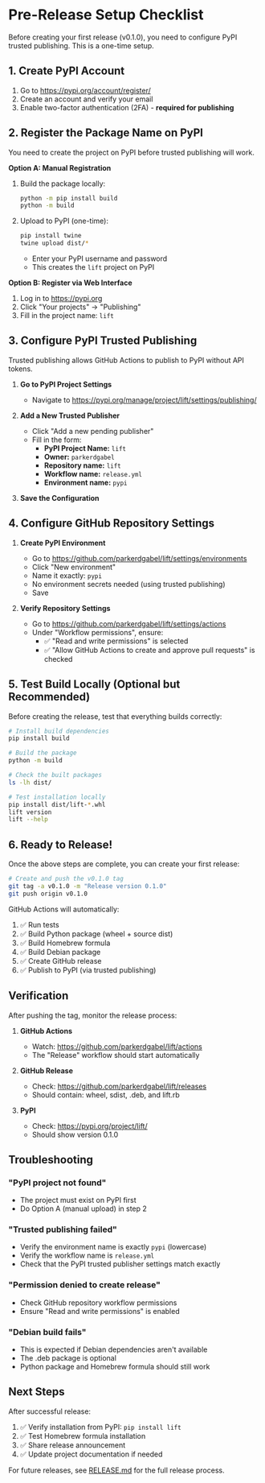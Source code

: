 # Pre-Release Setup Checklist

Before creating your first release (v0.1.0), you need to configure PyPI trusted publishing. This is a one-time setup.

## 1. Create PyPI Account

1. Go to https://pypi.org/account/register/
2. Create an account and verify your email
3. Enable two-factor authentication (2FA) - **required for publishing**

## 2. Register the Package Name on PyPI

You need to create the project on PyPI before trusted publishing will work.

**Option A: Manual Registration**
1. Build the package locally:
   ```bash
   python -m pip install build
   python -m build
   ```

2. Upload to PyPI (one-time):
   ```bash
   pip install twine
   twine upload dist/*
   ```
   - Enter your PyPI username and password
   - This creates the `lift` project on PyPI

**Option B: Register via Web Interface**
1. Log in to https://pypi.org
2. Click "Your projects" → "Publishing"
3. Fill in the project name: `lift`

## 3. Configure PyPI Trusted Publishing

Trusted publishing allows GitHub Actions to publish to PyPI without API tokens.

1. **Go to PyPI Project Settings**
   - Navigate to https://pypi.org/manage/project/lift/settings/publishing/

2. **Add a New Trusted Publisher**
   - Click "Add a new pending publisher"
   - Fill in the form:
     - **PyPI Project Name:** `lift`
     - **Owner:** `parkerdgabel`
     - **Repository name:** `lift`
     - **Workflow name:** `release.yml`
     - **Environment name:** `pypi`

3. **Save the Configuration**

## 4. Configure GitHub Repository Settings

1. **Create PyPI Environment**
   - Go to https://github.com/parkerdgabel/lift/settings/environments
   - Click "New environment"
   - Name it exactly: `pypi`
   - No environment secrets needed (using trusted publishing)
   - Save

2. **Verify Repository Settings**
   - Go to https://github.com/parkerdgabel/lift/settings/actions
   - Under "Workflow permissions", ensure:
     - ✅ "Read and write permissions" is selected
     - ✅ "Allow GitHub Actions to create and approve pull requests" is checked

## 5. Test Build Locally (Optional but Recommended)

Before creating the release, test that everything builds correctly:

```bash
# Install build dependencies
pip install build

# Build the package
python -m build

# Check the built packages
ls -lh dist/

# Test installation locally
pip install dist/lift-*.whl
lift version
lift --help
```

## 6. Ready to Release!

Once the above steps are complete, you can create your first release:

```bash
# Create and push the v0.1.0 tag
git tag -a v0.1.0 -m "Release version 0.1.0"
git push origin v0.1.0
```

GitHub Actions will automatically:
1. ✅ Run tests
2. ✅ Build Python package (wheel + source dist)
3. ✅ Build Homebrew formula
4. ✅ Build Debian package
5. ✅ Create GitHub release
6. ✅ Publish to PyPI (via trusted publishing)

## Verification

After pushing the tag, monitor the release process:

1. **GitHub Actions**
   - Watch: https://github.com/parkerdgabel/lift/actions
   - The "Release" workflow should start automatically

2. **GitHub Release**
   - Check: https://github.com/parkerdgabel/lift/releases
   - Should contain: wheel, sdist, .deb, and lift.rb

3. **PyPI**
   - Check: https://pypi.org/project/lift/
   - Should show version 0.1.0

## Troubleshooting

### "PyPI project not found"
- The project must exist on PyPI first
- Do Option A (manual upload) in step 2

### "Trusted publishing failed"
- Verify the environment name is exactly `pypi` (lowercase)
- Verify the workflow name is `release.yml`
- Check that the PyPI trusted publisher settings match exactly

### "Permission denied to create release"
- Check GitHub repository workflow permissions
- Ensure "Read and write permissions" is enabled

### "Debian build fails"
- This is expected if Debian dependencies aren't available
- The .deb package is optional
- Python package and Homebrew formula should still work

## Next Steps

After successful release:

1. ✅ Verify installation from PyPI: `pip install lift`
2. ✅ Test Homebrew formula installation
3. ✅ Share release announcement
4. ✅ Update project documentation if needed

For future releases, see [RELEASE.md](RELEASE.md) for the full release process.
